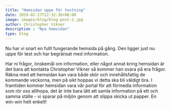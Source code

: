 ```yaml
---
title: "Hemsidan uppe för testning"
date: 2019-02-27T22:32:36+06:00
image: images/blog/blog-post-2.jpg
author: Christopher Vikner
description : "Nya hemsidan"
type: blog
---
```


Nu har vi snart en fullt fungerande hemsida på gång. Den ligger just nu uppe för test och har begränsat med information.

<!--more--> 

Har ni frågor, önskemål om information, eller något annat kring hemsidan är det bara att kontakta Christopher Vikner så kommer han svara på era frågor. Räkna med att hemsidan kan vara både skör och innehållsfattig de kommande veckorna, men på sikt hoppas vi detta ska bli väldigt bra. I framtiden kommer hemsidan vara vår portal för att förmedla information som rör oss allihopa, det är inte bara lätt att samla information på ett och samma ställe - vi sparar på miljön genom att slippa skicka ut papper. En win-win helt enkelt!
